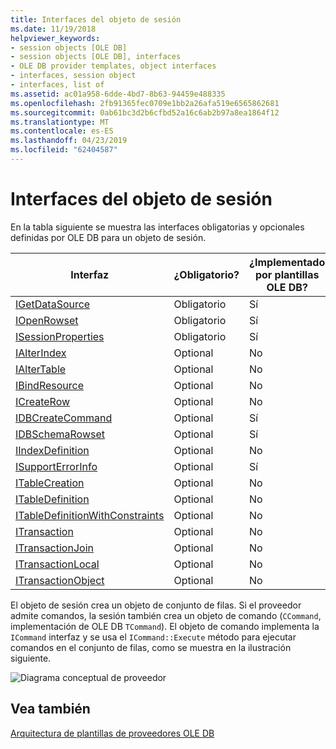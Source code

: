 ```yaml
---
title: Interfaces del objeto de sesión
ms.date: 11/19/2018
helpviewer_keywords:
- session objects [OLE DB]
- session objects [OLE DB], interfaces
- OLE DB provider templates, object interfaces
- interfaces, session object
- interfaces, list of
ms.assetid: ac01a958-6dde-4bd7-8b63-94459e488335
ms.openlocfilehash: 2fb91365fec0709e1bb2a26afa519e6565862681
ms.sourcegitcommit: 0ab61bc3d2b6cfbd52a16c6ab2b97a8ea1864f12
ms.translationtype: MT
ms.contentlocale: es-ES
ms.lasthandoff: 04/23/2019
ms.locfileid: "62404587"
---
```

# <a name="session-object-interfaces"></a>Interfaces del objeto de sesión

En la tabla siguiente se muestra las interfaces obligatorias y opcionales definidas por OLE DB para un objeto de sesión.

|Interfaz|¿Obligatorio?|¿Implementado por plantillas OLE DB?|
|---------------|---------------|--------------------------------------|
|[IGetDataSource](/previous-versions/windows/desktop/ms709721(v=vs.85))|Obligatorio|Sí|
|[IOpenRowset](/previous-versions/windows/desktop/ms716946(v=vs.85))|Obligatorio|Sí|
|[ISessionProperties](/previous-versions/windows/desktop/ms713721(v=vs.85))|Obligatorio|Sí|
|[IAlterIndex](/previous-versions/windows/desktop/ms714943(v=vs.85))|Optional|No|
|[IAlterTable](/previous-versions/windows/desktop/ms719764(v=vs.85))|Optional|No|
|[IBindResource](/previous-versions/windows/desktop/ms714936(v=vs.85))|Optional|No|
|[ICreateRow](/previous-versions/windows/desktop/ms716832(v=vs.85))|Optional|No|
|[IDBCreateCommand](/previous-versions/windows/desktop/ms711625(v=vs.85))|Optional|Sí|
|[IDBSchemaRowset](/previous-versions/windows/desktop/ms713686(v=vs.85))|Optional|Sí|
|[IIndexDefinition](/previous-versions/windows/desktop/ms711593(v=vs.85))|Optional|No|
|[ISupportErrorInfo](/previous-versions/windows/desktop/ms715816(v=vs.85))|Optional|Sí|
|[ITableCreation](/previous-versions/windows/desktop/ms713639(v=vs.85))|Optional|No|
|[ITableDefinition](/previous-versions/windows/desktop/ms714277(v=vs.85))|Optional|No|
|[ITableDefinitionWithConstraints](/previous-versions/windows/desktop/ms720947(v=vs.85))|Optional|No|
|[ITransaction](/previous-versions/windows/desktop/ms723053(v=vs.85))|Optional|No|
|[ITransactionJoin](/previous-versions/windows/desktop/ms718071(v=vs.85))|Optional|No|
|[ITransactionLocal](/previous-versions/windows/desktop/ms714893(v=vs.85))|Optional|No|
|[ITransactionObject](/previous-versions/windows/desktop/ms713659(v=vs.85))|Optional|No|

El objeto de sesión crea un objeto de conjunto de filas. Si el proveedor admite comandos, la sesión también crea un objeto de comando (`CCommand`, implementación de OLE DB `TCommand`). El objeto de comando implementa la `ICommand` interfaz y se usa el `ICommand::Execute` método para ejecutar comandos en el conjunto de filas, como se muestra en la ilustración siguiente.

![Diagrama conceptual de proveedor](../../data/oledb/media/vc4u551.gif "diagrama conceptual de proveedor")

## <a name="see-also"></a>Vea también

[Arquitectura de plantillas de proveedores OLE DB](../../data/oledb/ole-db-provider-template-architecture.md)<br/>
